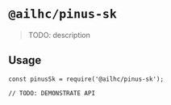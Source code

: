 # `@ailhc/pinus-sk`

> TODO: description

## Usage

```
const pinusSk = require('@ailhc/pinus-sk');

// TODO: DEMONSTRATE API
```
